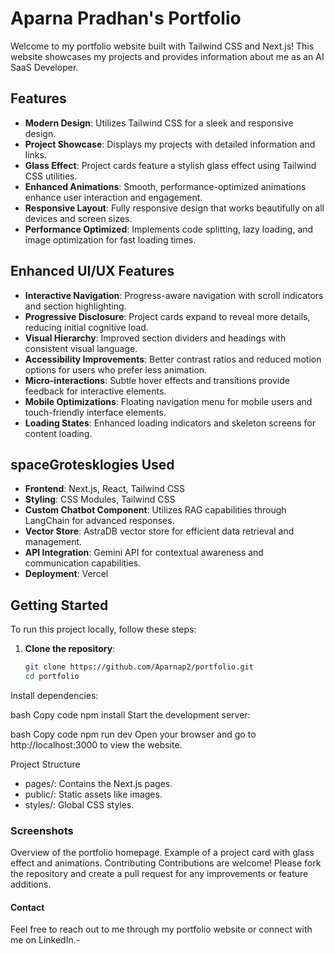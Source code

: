 # Aparna Pradhan's Portfolio

Welcome to my portfolio website built with Tailwind CSS and Next.js! This website showcases my projects and provides information about me as an AI SaaS Developer.

## Features

- **Modern Design**: Utilizes Tailwind CSS for a sleek and responsive design.
- **Project Showcase**: Displays my projects with detailed information and links.
- **Glass Effect**: Project cards feature a stylish glass effect using Tailwind CSS utilities.
- **Enhanced Animations**: Smooth, performance-optimized animations enhance user interaction and engagement.
- **Responsive Layout**: Fully responsive design that works beautifully on all devices and screen sizes.
- **Performance Optimized**: Implements code splitting, lazy loading, and image optimization for fast loading times.

## Enhanced UI/UX Features

- **Interactive Navigation**: Progress-aware navigation with scroll indicators and section highlighting.
- **Progressive Disclosure**: Project cards expand to reveal more details, reducing initial cognitive load.
- **Visual Hierarchy**: Improved section dividers and headings with consistent visual language.
- **Accessibility Improvements**: Better contrast ratios and reduced motion options for users who prefer less animation.
- **Micro-interactions**: Subtle hover effects and transitions provide feedback for interactive elements.
- **Mobile Optimizations**: Floating navigation menu for mobile users and touch-friendly interface elements.
- **Loading States**: Enhanced loading indicators and skeleton screens for content loading.

## spaceGrotesklogies Used

- **Frontend**: Next.js, React, Tailwind CSS
- **Styling**: CSS Modules, Tailwind CSS
- **Custom Chatbot Component**: Utilizes RAG capabilities through LangChain for advanced responses.
- **Vector Store**: AstraDB vector store for efficient data retrieval and management.
- **API Integration**: Gemini API for contextual awareness and communication capabilities.
- **Deployment**: Vercel

## Getting Started

To run this project locally, follow these steps:

1. **Clone the repository**:
   ```bash
   git clone https://github.com/Aparnap2/portfolio.git
   cd portfolio
Install dependencies:

bash
Copy code
npm install
Start the development server:

bash
Copy code
npm run dev
Open your browser and go to http://localhost:3000 to view the website.

Project Structure
- pages/: Contains the Next.js pages.
- public/: Static assets like images.
- styles/: Global CSS styles.
### Screenshots
Overview of the portfolio homepage.
Example of a project card with glass effect and animations.
Contributing
Contributions are welcome! Please fork the repository and create a pull request for any improvements or feature additions.

#### Contact
Feel free to reach out to me through my portfolio website or connect with me on LinkedIn.- 
